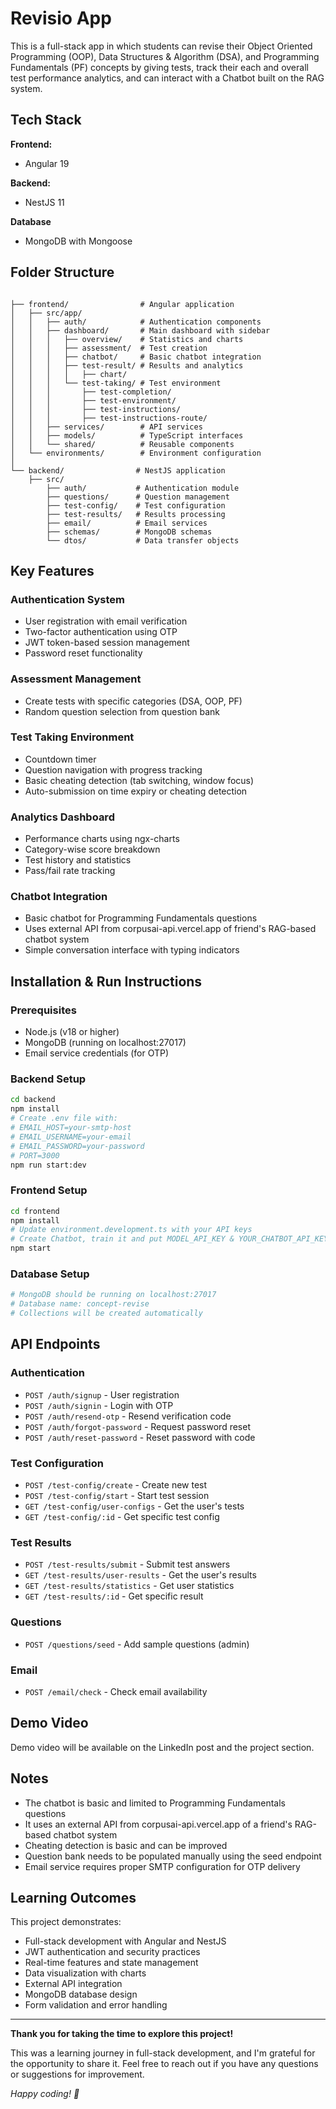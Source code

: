 # Revisio App

This is a full-stack app in which students can revise their Object Oriented Programming (OOP), Data Structures & Algorithm (DSA), and Programming Fundamentals (PF) concepts by giving tests, track their each and overall test performance analytics, and can interact with a Chatbot built on the RAG system.


## Tech Stack

**Frontend:**
- Angular 19

**Backend:**
- NestJS 11

**Database**
- MongoDB with Mongoose

## Folder Structure

```

├── frontend/                # Angular application
│   ├── src/app/
│   │   ├── auth/            # Authentication components
│   │   ├── dashboard/       # Main dashboard with sidebar
│   │   │   ├── overview/    # Statistics and charts
│   │   │   ├── assessment/  # Test creation     
│   │   │   ├── chatbot/     # Basic chatbot integration
│   │   │   ├── test-result/ # Results and analytics
│   │   │   │   ├── chart/   
│   │   │   └── test-taking/ # Test environment
│   │   │       ├── test-completion/
│   │   │       ├── test-environment/
│   │   │       ├── test-instructions/
│   │   │       ├── test-instructions-route/
│   │   ├── services/        # API services
│   │   ├── models/          # TypeScript interfaces
│   │   └── shared/          # Reusable components
│   └── environments/        # Environment configuration
│
└── backend/                # NestJS application
    ├── src/
        ├── auth/           # Authentication module
        ├── questions/      # Question management
        ├── test-config/    # Test configuration
        ├── test-results/   # Results processing
        ├── email/          # Email services
        ├── schemas/        # MongoDB schemas
        └── dtos/           # Data transfer objects

```

## Key Features

### Authentication System
- User registration with email verification
- Two-factor authentication using OTP
- JWT token-based session management
- Password reset functionality

### Assessment Management
- Create tests with specific categories (DSA, OOP, PF)
- Random question selection from question bank

### Test Taking Environment
- Countdown timer
- Question navigation with progress tracking
- Basic cheating detection (tab switching, window focus)
- Auto-submission on time expiry or cheating detection

### Analytics Dashboard
- Performance charts using ngx-charts
- Category-wise score breakdown
- Test history and statistics
- Pass/fail rate tracking

### Chatbot Integration
- Basic chatbot for Programming Fundamentals questions
- Uses external API from corpusai-api.vercel.app of friend's RAG-based chatbot system
- Simple conversation interface with typing indicators

## Installation & Run Instructions

### Prerequisites
- Node.js (v18 or higher)
- MongoDB (running on localhost:27017)
- Email service credentials (for OTP)

### Backend Setup
```bash
cd backend
npm install
# Create .env file with:
# EMAIL_HOST=your-smtp-host
# EMAIL_USERNAME=your-email
# EMAIL_PASSWORD=your-password
# PORT=3000
npm run start:dev
```

### Frontend Setup
```bash
cd frontend
npm install
# Update environment.development.ts with your API keys
# Create Chatbot, train it and put MODEL_API_KEY & YOUR_CHATBOT_API_KEY in environment folder
npm start
```

### Database Setup
```bash
# MongoDB should be running on localhost:27017
# Database name: concept-revise
# Collections will be created automatically
```

## API Endpoints

### Authentication
- `POST /auth/signup` - User registration
- `POST /auth/signin` - Login with OTP
- `POST /auth/resend-otp` - Resend verification code
- `POST /auth/forgot-password` - Request password reset
- `POST /auth/reset-password` - Reset password with code

### Test Configuration
- `POST /test-config/create` - Create new test
- `POST /test-config/start` - Start test session
- `GET /test-config/user-configs` - Get the user's tests
- `GET /test-config/:id` - Get specific test config

### Test Results
- `POST /test-results/submit` - Submit test answers
- `GET /test-results/user-results` - Get the user's results
- `GET /test-results/statistics` - Get user statistics
- `GET /test-results/:id` - Get specific result

### Questions
- `POST /questions/seed` - Add sample questions (admin)

### Email
- `POST /email/check` - Check email availability

## Demo Video

Demo video will be available on the LinkedIn post and the project section.

## Notes

- The chatbot is basic and limited to Programming Fundamentals questions
- It uses an external API from corpusai-api.vercel.app of a friend's RAG-based chatbot system
- Cheating detection is basic and can be improved
- Question bank needs to be populated manually using the seed endpoint
- Email service requires proper SMTP configuration for OTP delivery

## Learning Outcomes

This project demonstrates:
- Full-stack development with Angular and NestJS
- JWT authentication and security practices
- Real-time features and state management
- Data visualization with charts
- External API integration
- MongoDB database design
- Form validation and error handling

---

**Thank you for taking the time to explore this project!** 

This was a learning journey in full-stack development, and I'm grateful for the opportunity to share it. Feel free to reach out if you have any questions or suggestions for improvement.

*Happy coding! 🚀*
